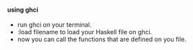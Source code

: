 #### using ghci
- run ghci on your terminal.
- :load filename to load your Haskell file on ghci.
- now you can call the functions that are defined on you file.

